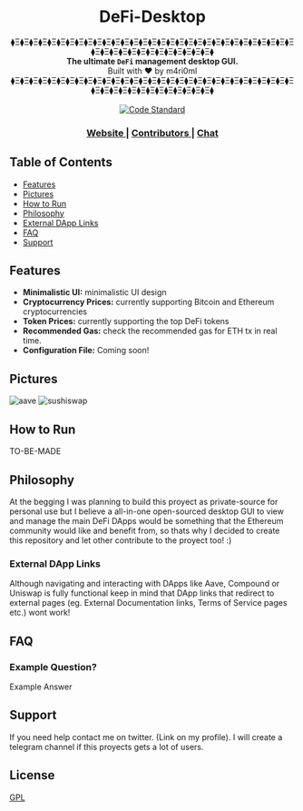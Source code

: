 <h1 align="center">DeFi-Desktop</h1>

<div align="center">
  ⧫Ξ⧫Ξ⧫Ξ⧫Ξ⧫Ξ⧫Ξ⧫Ξ⧫Ξ⧫Ξ⧫Ξ⧫Ξ⧫Ξ⧫Ξ⧫Ξ⧫Ξ⧫Ξ⧫Ξ⧫Ξ⧫Ξ⧫Ξ⧫Ξ⧫Ξ⧫Ξ⧫Ξ⧫Ξ⧫Ξ⧫Ξ⧫Ξ⧫Ξ⧫Ξ⧫Ξ⧫Ξ⧫Ξ⧫Ξ⧫Ξ⧫Ξ⧫Ξ⧫Ξ⧫Ξ⧫Ξ⧫Ξ⧫Ξ⧫Ξ⧫Ξ⧫
  <br />
</div>
<div align="center">
  <strong>The ultimate <code>DeFi</code> management desktop GUI.</strong>
</div>
<div align="center">
  Built with ❤︎ by m4ri0ml
  <br />
  ⧫Ξ⧫Ξ⧫Ξ⧫Ξ⧫Ξ⧫Ξ⧫Ξ⧫Ξ⧫Ξ⧫Ξ⧫Ξ⧫Ξ⧫Ξ⧫Ξ⧫Ξ⧫Ξ⧫Ξ⧫Ξ⧫Ξ⧫Ξ⧫Ξ⧫Ξ⧫Ξ⧫Ξ⧫Ξ⧫Ξ⧫Ξ⧫Ξ⧫Ξ⧫Ξ⧫Ξ⧫Ξ⧫Ξ⧫Ξ⧫Ξ⧫Ξ⧫Ξ⧫Ξ⧫Ξ⧫Ξ⧫Ξ⧫Ξ⧫Ξ⧫Ξ⧫
</div>

<br />

<div align="center">
  <!-- Standard -->
  <a href="https://www.python.org/dev/peps/pep-0008/">
    <img src="https://img.shields.io/badge/code%20style-standard-brightgreen.svg?style=flat-square"
      alt="Code Standard" />
  </a>
</div>

<div align="center">
  <h3>
    <a href="https://coming.soon">
      Website
    </a>
    <span> | </span>
    <a href="https://github.com/m4ri0ml/DeFi-Desktop/graphs/contributors">
      Contributors
    </a>
    <span> | </span>
    <a href="https://twitter.com/m4ri0ml">
      Chat
    </a>
  </h3>
</div>

## Table of Contents
- [Features](#features)
- [Pictures](#pictures)
- [How to Run](#how-to-run)
- [Philosophy](#philosophy)
- [External DApp Links](#external-dapp-links)
- [FAQ](#faq)
- [Support](#support)

## Features
- __Minimalistic UI:__ minimalistic UI design
- __Cryptocurrency Prices:__ currently supporting Bitcoin and Ethereum cryptocurrencies
- __Token Prices:__ currently supporting the top DeFi tokens
- __Recommended Gas:__ check the recommended gas for ETH tx in real time.
- __Configuration File:__ Coming soon!

## Pictures
![aave](https://i.imgur.com/oR7mZxk.png)
![sushiswap](https://i.imgur.com/kyAnjbc.png)

## How to Run
TO-BE-MADE

## Philosophy
At the begging I was planning to build this proyect as private-source for personal use but I believe a all-in-one open-sourced desktop GUI to view and manage the main DeFi DApps would be something that the Ethereum community would like and benefit from, so thats why I decided to create this repository and let other contribute to the proyect too! :)

### External DApp Links
Although navigating and interacting with DApps like Aave, Compound or Uniswap is fully functional keep in mind that DApp links that redirect to external pages (eg. External Documentation links, Terms of Service pages etc.) wont work!

## FAQ
### Example Question?
Example Answer

## Support
If you need help contact me on twitter. (Link on my profile). 
I will create a telegram channel if this proyects gets a lot of users.


## License
[GPL](https://github.com/m4ri0ml/DeFi-Desktop/blob/master/LICENSE)

